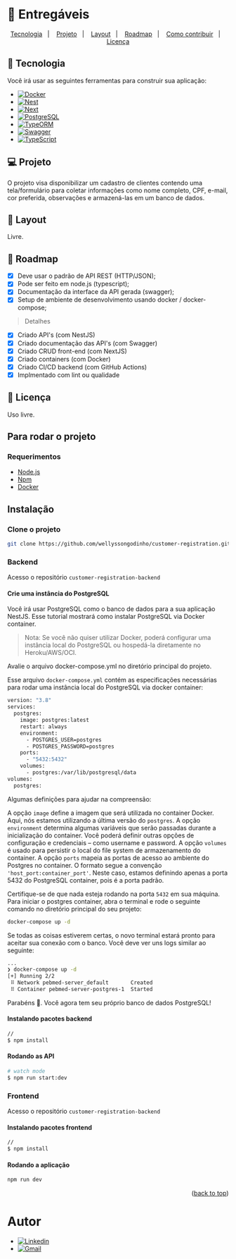 <div id="top"></div>

# :truck: Entregáveis

<p align="center">
  <a href="#rocket-tecnologies">Tecnologia</a>&nbsp;&nbsp;&nbsp;|&nbsp;&nbsp;&nbsp;
  <a href="#project">Projeto</a>&nbsp;&nbsp;&nbsp;|&nbsp;&nbsp;&nbsp;
  <a href="#layout">Layout</a>&nbsp;&nbsp;&nbsp;|&nbsp;&nbsp;&nbsp;
  <a href="#construction-roadmap">Roadmap</a>&nbsp;&nbsp;&nbsp;|&nbsp;&nbsp;&nbsp;
  <a href="#how-to-contribure">Como contribuir</a>&nbsp;&nbsp;&nbsp;|&nbsp;&nbsp;&nbsp;
  <a href="#memo-license">Licença</a>
</p>

## :rocket: Tecnologia

Você irá usar as seguintes ferramentas para construir sua aplicação:

- [![Docker][Docker]][Docker-url]
- [![Nest][NestJS]][Nest-url]
- [![Next][Next.js]][Next-url]
- [![PostgreSQL][PostgreSQL]][PostgreSQL-url]
- [![TypeORM][TypeORM.io]][TypeORM-url]
- [![Swagger][Swagger]][Swagger-url]
- [![TypeScript][TypeScript.org]][TypeScript-url]

## 💻 Projeto

O projeto visa disponibilizar um cadastro de clientes contendo uma tela/formulário para coletar informações como nome completo, CPF, e-mail, cor
preferida, observações e armazená-las em um banco de dados.

## 🔖 Layout

Livre.

## :construction: Roadmap

- [x] Deve usar o padrão de API REST (HTTP/JSON);
- [x] Pode ser feito em node.js (typescript);
- [x] Documentação da interface da API gerada (swagger);
- [x] Setup de ambiente de desenvolvimento usando docker / docker-compose;

>Detalhes

- [x] Criado API's (com NestJS)
- [x] Criado documentação das API's (com Swagger)
- [x] Criado CRUD front-end (com NextJS)
- [x] Criado containers (com Docker)
- [x] Criado CI/CD backend (com GitHub Actions)
- [x] Implmentado com lint ou qualidade

## :memo: Licença

Uso livre.

## Para rodar o projeto

### Requerimentos

- [Node.js](https://nodejs.org/en/)
- [Npm](https://www.npmjs.com/)
- [Docker](https://www.docker.com/)

## Instalação

### Clone o projeto

```bash
git clone https://github.com/wellyssongodinho/customer-registration.git
```

### Backend

Acesso o repositório `customer-registration-backend`

#### Crie uma instância do PostgreSQL

Você irá usar PostgreSQL como o banco de dados para a sua aplicação NestJS. Esse tutorial mostrará como instalar PostgreSQL via Docker container.

> Nota: Se você não quiser utilizar Docker, poderá configurar uma instância local do PostgreSQL ou hospedá-la diretamente no Heroku/AWS/OCI.

Avalie o arquivo docker-compose.yml no diretório principal do projeto.

Esse arquivo `docker-compose.yml` contém as especificações necessárias para rodar uma instância local do PostgreSQL via docker container:

```bash
version: "3.8"
services:
  postgres:
    image: postgres:latest
    restart: always
    environment:
      - POSTGRES_USER=postgres
      - POSTGRES_PASSWORD=postgres
    ports:
      - "5432:5432"
    volumes:
      - postgres:/var/lib/postgresql/data
volumes:
  postgres:
```

Algumas definições para ajudar na compreensão:

A opção `image` define a imagem que será utilizada no container Docker. Aqui, nós estamos utilizando a última versão do `postgres`.
A opção `environment` determina algumas variáveis que serão passadas durante a inicialização do container. Você poderá definir outras opções de configuração e credenciais – como username e password.
A opção `volumes` é usado para persistir o local do file system de armazenamento do container.
A opção `ports` mapeia as portas de acesso ao ambiente do Postgres no container. O formato segue a convenção `'host_port:container_port'`. Neste caso, estamos definindo apenas a porta 5432 do PostgreSQL container, pois é a porta padrão.

Certifique-se de que nada esteja rodando na porta `5432` em sua máquina. Para iniciar o postgres container, abra o terminal e rode o seguinte comando no diretório principal do seu projeto:

```bash
docker-compose up -d
```

Se todas as coisas estiverem certas, o novo terminal estará pronto para aceitar sua conexão com o banco. Você deve ver uns logs similar ao seguinte:

```bash
...
❯ docker-compose up -d
[+] Running 2/2
 ⠿ Network pebmed-server_default       Created                                                                                                                                                    0.1s
 ⠿ Container pebmed-server-postgres-1  Started  
```

Parabéns 🎉. Você agora tem seu próprio banco de dados PostgreSQL!

#### Instalando pacotes backend

```bash
//
$ npm install
```

#### Rodando as API

```bash
# watch mode
$ npm run start:dev
```

### Frontend

Acesso o repositório `customer-registration-backend`

#### Instalando pacotes frontend

```bash
//
$ npm install
```

#### Rodando a aplicação

```bash
npm run dev
```

<p align="right">(<a href="#top">back to top</a>)</p>

<h1 id="autor">Autor</h1>

- [![Linkedin][Linkedin]][Linkedin-url]
- [![Gmail][Gmail]][Gmail-url]

[Docker]: https://img.shields.io/badge/Docker-2496ED?style=for-the-badge&logo=codesandbox&logoColor=#2496ED
[Docker-url]: https://www.docker.com/

[Gmail]: https://img.shields.io/badge/-wellysson.gomes@gmail.com-c14438?style=flat-square&logo=Gmail&logoColor=white&link=mailto:wellysson.gomes@gmail.com
[Gmail-url]: mailto:wellysson.gomes@gmail.com

[Linkedin]: https://img.shields.io/badge/-Wellysson_Godinho-blue?style=flat-square&logo=Linkedin&logoColor=white&link=https://www.linkedin.com/in/wellyssongodinho-236170234/
[Linkedin-url]: https://linkedin.com/in/wellyssongodinho/

[NestJS]: https://img.shields.io/badge/NestJS-E0234E?style=for-the-badge&logo=NestJS&logoColor=#E0234E
[Nest-url]: https://nextjs.org

[Next.js]: https://img.shields.io/badge/next.js-000000?style=for-the-badge&logo=nextdotjs&logoColor=#000000
[Next-url]: https://nextjs.org/

[PostgreSQL]: https://img.shields.io/badge/PostgreSQL-4169E1?style=for-the-badge&logo=PostgreSQL&logoColor=white
[PostgreSQL-url]: https://www.postgresql.org/

[Swagger]: https://img.shields.io/badge/Swagger-85EA2D?style=for-the-badge&logo=Swagger&logoColor=black
[Swagger-url]: https://www.prisma.io

[TypeORM.io]: https://img.shields.io/badge/TypeORM-E83524?style=for-the-badge&logo=typescript&logoColor=white
[TypeORM-url]: https://typeorm.io

[TypeScript.org]: https://img.shields.io/badge/TypeScript-3178C6?style=for-the-badge&logo=typescript&logoColor=white
[TypeScript-url]: https://www.typescriptlang.org

